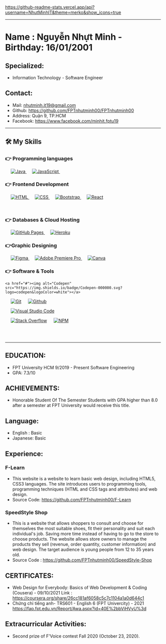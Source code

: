 https://github-readme-stats.vercel.app/api?username=NhutMinhIT&theme=merko&show_icons=true

___
  
# Name : Nguyễn Nhựt Minh - Birthday: 16/01/2001
 ## Specialized:
 * Information Technology - Software Engineer
 ## Contact:
   - Mail: nhutminh.it19@gmail.com 
   - Github: https://github.com/FPTnhutminh00/FPTnhutminh00
   - Address: Quận 9, TP.HCM
   - Facebook: https://www.facebook.com/minhit.fptu19
 ___
## 🛠️ My Skills

### 👉 Programming languages

<p align="left">   
  
  &emsp;
   <a href="https://www.java.com" target="_blank"> 
    <img alt="Java" src="https://img.shields.io/badge/Java-%23007396.svg?logo=java&logoColor=white">
  </a>
  &emsp;
 <a href="https://developer.mozilla.org/en-US/docs/Web/JavaScript" target="_blank"> 
     <img alt="JavaScript" src="https://img.shields.io/badge/JavaScript%20-%23F7DF1E.svg?logo=javascript&logoColor=black">
   </a>
  &emsp;
</p>

### 👉 Frontend Development
<p align="left"> 
  &emsp; 
  <a href="https://www.w3.org/html/" target="_blank"> 
   <img alt="HTML" src="https://img.shields.io/badge/HTML5%20-%23E34F26.svg?logo=html5&logoColor=white">
  </a>   
  &emsp;
  <a href="https://www.w3schools.com/css/" target="_blank">
    <img alt="CSS" src="https://img.shields.io/badge/CSS%20-%231572B6.svg?logo=css3&logoColor=white">
  </a> 
   &emsp;
  <a href="https://getbootstrap.com" target="_blank"> 
    <img alt="Bootstrap" src="https://img.shields.io/badge/Bootstrap-%23563D7C.svg?style=flat&logo=bootstrap&logoColor=white"/>
  </a>                                                                                                                           
  &emsp;
     <a href="https://reactjs.org" target="_blank"> 
    <img alt="React" src="https://img.shields.io/badge/-ReactJS-blue?style=flat&logo=react&logoColor=white"/>
  </a>                                                                                                                             
 
       
   &emsp;                                                                                                               
</p>

### 👉 Databases & Cloud Hosting
<p align="left">
  &emsp;
    <a href="https://www.github.com"><img alt="GitHub Pages" src="https://img.shields.io/badge/GitHub%20Pages-%23327FC7.svg?style=flat&llogo=github&logoColor=white">     </a>
     &emsp;    
    <a href="https://www.heroku.com/"><img alt="Heroku" src="https://img.shields.io/badge/Heroku%20-%23430098.svg?logo=heroku&logoColor=white"></a>  
  &emsp;
   
  
### 👉Graphic Designing
<p align="left">
  &emsp;
  <a href="https://www.adobe.com/in/products/photoshop-lightroom.html" target="_blank"> 
    <img alt="Figma" src="https://img.shields.io/badge/Figma-%2300f.svg?style=flat&logo=figma&logoColor=white"/>
  </a>
   &emsp;
  <a href="https://www.adobe.com/in/products/premiere.html" target="_blank"> 
   <img alt="Adobe Premiere Pro" src="https://img.shields.io/badge/Adobe Premiere Pro-%2300f.svg?style=flat&logo=adobepremierepro&logoColor=white"/>
  </a>
    &emsp;
  <a href="#">
  	<img alt="Canva" src="https://img.shields.io/badge/Canva-%2300C4CC.svg?style=flat&logo=Canva&logoColor=white"/>
  </a>
 </p>

 ### 👉 Software & Tools
 
<p>
  
    <a href="#"><img alt="Codepen" src="https://img.shields.io/badge/Codepen-000000.svg?logo=codepen&logoColor=white"></a>
  &emsp;
    <a href="#"><img alt="Git" src="https://img.shields.io/badge/Git%20-%23F05033.svg?logo=git&logoColor=white"></a>
  &emsp;
    <a href="#"><img alt="Github" src="https://img.shields.io/badge/Github-000000.svg?logo=Github&logoColor=white"></a>													       
<!--   &emsp;   
    <a href="#"><img alt="Google Sheets" src="https://img.shields.io/badge/Google%20Sheets%20-%2334A853.svg?logo=google%20sheets&logoColor=white"></a> -->
  &emsp;
    <a href="#"><img alt="Visual Studio Code" src="https://img.shields.io/badge/Visual%20Studio%20Code-0078d7.svg?logo=visual-studio-code&logoColor=white"></a>
<!--   &emsp;
    <a href="#"><img alt="Jupyter" src="https://img.shields.io/badge/Jupyter%20-%23F37626.svg?logo=Jupyter&logoColor=white"></a> -->
  &emsp;
    <a href="#"><img alt="Stack Overflow" src="https://img.shields.io/badge/-Stack%20Overflow-FE7A16?logo=stack-overflow&logoColor=white"></a>
 &emsp;
    <a href="#"><img alt="NPM" src="https://img.shields.io/badge/-NPM-red?logo=NPM&logoColor=white"></a>									 
  &emsp;
</p>

<br/>


 
 ___
 
## EDUCATION:
 * FPT University HCM 9/2019 - Present
 Software Engineering 
 * GPA: 7.3/10
## ACHIEVEMENTS:
 * Honorable Student Of The Semester 
 Students with GPA higher than 8.0 after 
 a semester at FPT University would 
 receive this title.
## Language:
  * English : Basic 
  * Japanese: Basic

## Experience:
 ### F-Learn
  - This website is a website to learn basic web design, including HTML5, CSS3 languages. The site introduces users to programming tools, programming techniques (HTML and CSS tags and attributes) and web design.
  - Source Code: https://github.com/FPTnhutminh00/F-Learn 
  ### SpeedStyle Shop
  - This is a website that allows shoppers to consult and choose for themselves the most suitable shoes, fit their personality and suit each individual's job. Saving more time instead of having to go to the store to choose products. The website allows store owners to manage the products they sell (revenue, order quantity, customer information) and web design. The target audience is young people from 12 to 35 years old.
  - Source Code : https://github.com/FPTnhutminh00/SpeedStyle-Shop
## CERTIFICATES:
* Web Design for Everybody: Basics of Web Development & Coding (Cousera) - 09/10/2021
 Link : https://coursera.org/share/26cc181af6058c5c7c1104a1a0d644c1
* Chứng chỉ tiếng anh- TRS601 - English 6 (FPT Univercity) - 2021
https://fap.fpt.edu.vn/Report/Awa.aspx?id=40E%2bbViHVyU%3d
## Extracurricular Activities:
* Second prize of F'Voice contest Fall 2020 (October 23, 2020).
